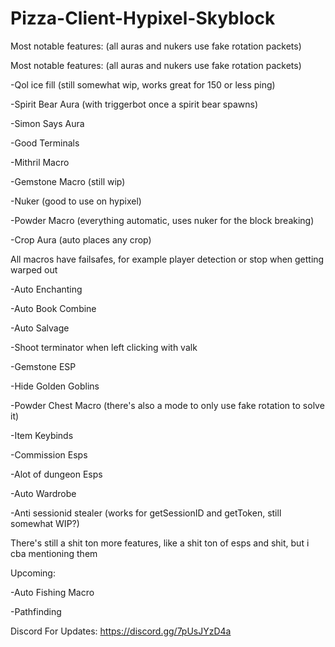 # Pizza-Client-Hypixel-Skyblock
Most notable features: (all auras and nukers use fake rotation packets)

Most notable features: (all auras and nukers use fake rotation packets)

-Qol ice fill (still somewhat wip, works great for 150 or less ping)

-Spirit Bear Aura (with triggerbot once a spirit bear spawns)

-Simon Says Aura

-Good Terminals

-Mithril Macro

-Gemstone Macro (still wip)

-Nuker (good to use on hypixel)

-Powder Macro (everything automatic, uses nuker for the block breaking)

-Crop Aura (auto places any crop)


All macros have failsafes, for example player detection or stop when getting warped out

-Auto Enchanting

-Auto Book Combine

-Auto Salvage

-Shoot terminator when left clicking with valk

-Gemstone ESP

-Hide Golden Goblins

-Powder Chest Macro (there's also a mode to only use fake rotation to solve it)

-Item Keybinds

-Commission Esps

-Alot of dungeon Esps

-Auto Wardrobe

-Anti sessionid stealer (works for getSessionID and getToken, still somewhat WIP?)

There's still a shit ton more features, like a shit ton of esps and shit, but i cba mentioning them

Upcoming:

-Auto Fishing Macro

-Pathfinding

Discord For Updates: https://discord.gg/7pUsJYzD4a
